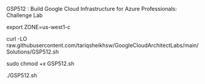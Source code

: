 GSP512 : Build Google Cloud Infrastructure for Azure Professionals: Challenge Lab 

export ZONE=us-west1-c

curl -LO raw.githubusercontent.com/tariqsheikhsw/GoogleCloudArchitectLabs/main/Solutions/GSP512.sh

sudo chmod +x GSP512.sh

./GSP512.sh
